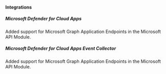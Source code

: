 
#### Integrations

##### Microsoft Defender for Cloud Apps

Added support for Microsoft Graph Application Endpoints in the Microsoft API Module.

##### Microsoft Defender for Cloud Apps Event Collector

Added support for Microsoft Graph Application Endpoints in the Microsoft API Module.
